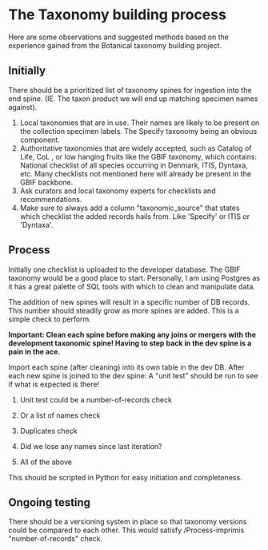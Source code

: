 # The Taxonomy building process

Here are some observations and suggested methods based on the experience gained from the Botanical taxonomy building project.

## Initially

There should be a prioritized list of taxonomy spines for ingestion into the end spine. (IE. The taxon product we will end up matching specimen names against).

1. Local taxonomies that are in use. Their names are likely to be present on the collection specimen labels. The Specify taxonomy being an obvious component.
2. Authoritative taxonomies that are widely accepted, such as Catalog of Life, CoL , or low hanging fruits like the GBIF taxonomy, which contains: National checklist of all species occurring in Denmark, ITIS, Dyntaxa, etc. Many checklists not mentioned here will already be present in the GBIF backbone.
3. Ask curators and local taxonomy experts for checklists and recommendations.
4. Make sure to always add a column "taxonomic\_source" that states which checklist the added records hails from. Like 'Specify' or ITIS or 'Dyntaxa'.

## Process

Initially one checklist is uploaded to the developer database. The GBIF taxonomy would be a good place to start. Personally, I am using Postgres as it has a great palette of SQL tools with which to clean and manipulate data.

The addition of new spines will result in a specific number of DB records. This number should steadily grow as more spines are added. This is a simple check to perform.

**Important: Clean each spine before making any joins or mergers with the development taxonomic spine! Having to step back in the dev spine is a pain in the ace.**

Import each spine (after cleaning) into its own table in the dev DB. After each new spine is joined to the dev spine: A "unit test" should be run to see if what is expected is there!

1. Unit test could be a number-of-records check

1. Or a list of names check
2. Duplicates check
3. Did we lose any names since last iteration?
4. All of the above

This should be scripted in Python for easy initiation and completeness.

## Ongoing testing

There should be a versioning system in place so that taxonomy versions could be compared to each other. This would satisfy /Process-imprimis "number-of-records" check.

